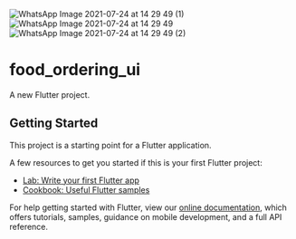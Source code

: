 ![WhatsApp Image 2021-07-24 at 14 29 49 (1)](https://user-images.githubusercontent.com/27766375/126875211-55782830-105b-45e3-99b8-d4a35453f6b4.jpeg)
![WhatsApp Image 2021-07-24 at 14 29 49](https://user-images.githubusercontent.com/27766375/126875214-bd721b21-2239-43d3-abeb-6725f1ac2355.jpeg)
![WhatsApp Image 2021-07-24 at 14 29 49 (2)](https://user-images.githubusercontent.com/27766375/126875221-76b31ac8-00cf-44c8-b5c6-73fbc855e74d.jpeg)
# food_ordering_ui

A new Flutter project.

## Getting Started

This project is a starting point for a Flutter application.

A few resources to get you started if this is your first Flutter project:

- [Lab: Write your first Flutter app](https://flutter.dev/docs/get-started/codelab)
- [Cookbook: Useful Flutter samples](https://flutter.dev/docs/cookbook)

For help getting started with Flutter, view our
[online documentation](https://flutter.dev/docs), which offers tutorials,
samples, guidance on mobile development, and a full API reference.
